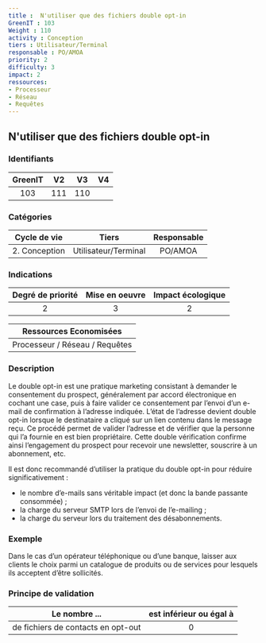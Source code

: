 ```yaml
---
title :  N'utiliser que des fichiers double opt-in
GreenIT : 103
Weight : 110
activity : Conception
tiers : Utilisateur/Terminal
responsable : PO/AMOA
priority: 2
difficulty: 3
impact: 2
ressources:
- Processeur
- Réseau
- Requêtes
---
```


## N'utiliser que des fichiers double opt-in

### Identifiants

| GreenIT |  V2  |  V3  |  V4  |
|:-------:|:----:|:----:|:----:|
|  103    | 111  | 110  |      |

### Catégories

| Cycle de vie |  Tiers  |  Responsable  |
|:---------:|:----:|:----:|
| 2. Conception | Utilisateur/Terminal | PO/AMOA |

### Indications

| Degré de priorité |      Mise en oeuvre       |  Impact écologique    |
|:-------------------:|:-------------------------:|:---------------------:|
| 2 | 3 | 2 |

|Ressources Economisées                                      |
|:----------------------------------------------------------:|
|  Processeur / Réseau / Requêtes |

### Description

Le double opt-in est une pratique marketing consistant à demander le consentement du prospect, généralement par accord électronique en cochant une case, puis à faire valider ce consentement par l’envoi d’un e-mail de confirmation à l’adresse indiquée. L’état de l’adresse devient double opt-in lorsque le destinataire a cliqué sur un lien contenu dans le message reçu. Ce procédé permet de valider l’adresse et de vérifier que la personne qui l’a fournie en est bien propriétaire. Cette double vérification confirme ainsi l’engagement du prospect pour recevoir une newsletter, souscrire à un abonnement, etc.

Il est donc recommandé d’utiliser la pratique du double opt-in pour réduire significativement :
 - le nombre d’e-mails sans véritable impact (et donc la bande passante consommée) ;
 - la charge du serveur SMTP lors de l’envoi de l’e-mailing ;
 - la charge du serveur lors du traitement des désabonnements.

### Exemple

Dans le cas d’un opérateur téléphonique ou d’une banque, laisser aux clients le choix parmi un catalogue de produits ou de services pour lesquels ils acceptent d’être sollicités.

### Principe de validation

| Le nombre ...     | est inférieur ou égal à   |  
|-------------------|:-------------------------:|
|  de fichiers de contacts en opt-out | 0  |
